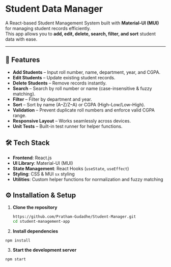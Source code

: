 # Student Data Manager

A React-based Student Management System built with **Material-UI (MUI)** for managing student records efficiently.  
This app allows you to **add, edit, delete, search, filter, and sort** student data with ease.

---

## 🚀 Features

- **Add Students** – Input roll number, name, department, year, and CGPA.
- **Edit Students** – Update existing student records.
- **Delete Students** – Remove records instantly.
- **Search** – Search by roll number or name (case-insensitive & fuzzy matching).
- **Filter** – Filter by department and year.
- **Sort** – Sort by name (A–Z/Z–A) or CGPA (High–Low/Low–High).
- **Validation** – Prevent duplicate roll numbers and enforce valid CGPA range.
- **Responsive Layout** – Works seamlessly across devices.
- **Unit Tests** – Built-in test runner for helper functions.

## 🛠 Tech Stack

- **Frontend**: React.js
- **UI Library**: Material-UI (MUI)
- **State Management**: React Hooks (`useState`, `useEffect`)
- **Styling**: CSS & MUI `sx` styling
- **Utilities**: Custom helper functions for normalization and fuzzy matching


## ⚙️ Installation & Setup

1. **Clone the repository**
   ```bash
   https://github.com/Pratham-Gudadhe/Student-Manager.git
   cd student-management-app

2. **Install dependencies**
  ```
  npm install
  ```
3. **Start the development server**
  ```
  npm start
  ```
